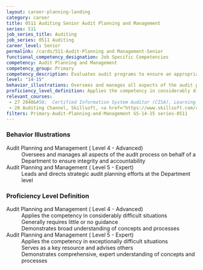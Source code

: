 ```yaml
---
layout: career-planning-landing
category: career
title: 0511 Auditing Senior Audit Planning and Management
series: 511
job_series_title: Auditing
job_series: 0511 Auditing
career_level: Senior
permalink: /cards/511-Audit-Planning and Management-Senior
functional_competency_designation: Job Specific Competencies
competency: Audit Planning and Management
competency_group: Primary
competency_description: Evaluates audit programs to ensure an appropriate risk-based audit approach, monitors audit progress and reviews working papers and audit reports to ensure audits are properly documented and accomplished in accordance with Generally Accepted Government Auditing Standards (GAGAS) and Generally Accepted Auditing Standards (GAAS)
level: "14-15"
behavior_illustrations: Oversees and manages all aspects of the audit process on behalf of a Department to ensure integrity and accountability ? Leads and directs strategic audit planning efforts at the Department level
proficiency_level_definition: Applies the competency in considerably difficult situations ? Generally requires little or no guidance ? Demonstrates broad understanding of concepts and processes ? Applies the competency in exceptionally difficult situations ? Serves as a key resource and advises others ? Demonstrates comprehensive, expert understanding of concepts and processes
relevant_courses: 
 - 27 2040&#58;  Certified Information System Auditor (CISA), Learning Tree, <a href="https://www.learningtree.com/courses/2040/cisa-certification-cisa-exam-prep/">https://www.learningtree.com/courses/2040/cisa-certification-cisa-exam-prep/</a>
 - 28 Auditing Channel, Skillsoft, <a href="https://www.skillsoft.com/channel/auditing-3e0535b0-2118-11e7-a974-1962c7e6a20b">https://www.skillsoft.com/channel/auditing-3e0535b0-2118-11e7-a974-1962c7e6a20b</a>
filters: Primary-Audit-Planning-and-Management GS-14-15 series-0511
---
```


<div class="desktop:grid-col-6 margin-y-205">
  <div class="border-top-2 bg-white padding-2 shadow-5 height-full members-hover border-1px button-border border-top-blue radius-lg card-text-color">
    <h3>Behavior Illustrations</h3>
    <dl class="text-base card-content-color"><dt>Audit Planning and Management ( Level 4 - Advanced)</dt><dd>Oversees and manages all aspects of the audit process on behalf of a Department to ensure integrity and accountability</dd><dt>Audit Planning and Management ( Level 5 - Expert)</dt><dd>Leads and directs strategic audit planning efforts at the Department level</dd></dl>
  </div>
</div>
<div class="desktop:grid-col-6 margin-y-205">
  <div class="border-top-2 bg-white padding-2 shadow-5 height-full members-hover border-1px button-border border-top-blue radius-lg card-text-color">
    <h3>Proficiency Level Definition</h3>
    <dl class="text-base card-content-color"><dt>Audit Planning and Management ( Level 4 - Advanced)</dt><dd>Applies the competency in considerably difficult situations </dd><dd> Generally requires little or no guidance </dd><dd> Demonstrates broad understanding of concepts and processes</dd><dt>Audit Planning and Management ( Level 5 - Expert)</dt><dd>Applies the competency in exceptionally difficult situations </dd><dd> Serves as a key resource and advises others </dd><dd> Demonstrates comprehensive, expert understanding of concepts and processes</dd></dl>
  </div>
</div>